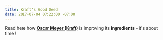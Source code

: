 ```yaml
---
title: Kraft's Good Deed
date: 2017-07-04 07:22:00 -07:00
---
```


Read here how **[Oscar Meyer (Kraft)](http://fortune.com/2017/05/01/oscar-mayer-better-hot-dog/)** is improving its **ingredients** -  it's about time ! 
